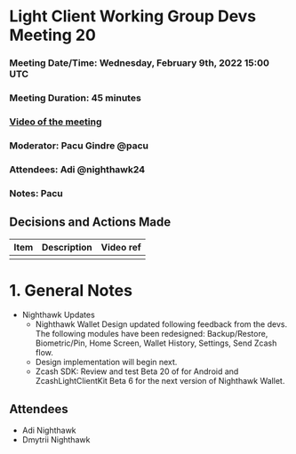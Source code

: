 # Light Client Working Group Devs Meeting 20
### Meeting Date/Time: Wednesday, February 9th, 2022 15:00 UTC
### Meeting Duration: 45 minutes
### [Video of the meeting](not-recorded)
### Moderator: Pacu Gindre @pacu
### Attendees: Adi @nighthawk24
### Notes: Pacu

## Decisions and Actions Made
| Item | Description | Video ref |
| ------------- | ----------- | --------- |
| | ||


# 1. General Notes
* Nighthawk Updates
  - Nighthawk Wallet Design updated following feedback from the devs. The following modules have been redesigned: Backup/Restore, Biometric/Pin, Home Screen, Wallet History, Settings, Send Zcash flow.
  - Design implementation will begin next.
  - Zcash SDK: Review and test Beta 20 of for Android and ZcashLightClientKit Beta 6 for the next version of Nighthawk Wallet.
## Attendees
* Adi Nighthawk
* Dmytrii Nighthawk